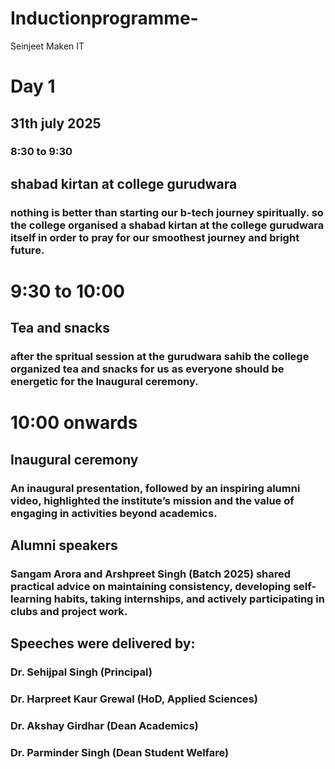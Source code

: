 # Inductionprogramme-
Seinjeet Maken IT 
# Day 1
## 31th july 2025
### 8:30 to 9:30 
## shabad kirtan at college gurudwara 
### nothing is better than starting our b-tech journey spiritually. so the college organised a shabad kirtan at the college gurudwara itself in order to pray for our smoothest journey and bright future.
# 9:30 to 10:00 
## Tea and snacks 
### after the spritual session at the gurudwara sahib the college organized tea and snacks for us as everyone should be energetic for the Inaugural ceremony.
# 10:00 onwards 
## Inaugural ceremony 
### An inaugural presentation, followed by an inspiring alumni video, highlighted the institute’s mission and the value of engaging in activities beyond academics.
## Alumni speakers
### Sangam Arora and Arshpreet Singh (Batch 2025) shared practical advice on maintaining consistency, developing self-learning habits, taking internships, and actively participating in clubs and project work.
## Speeches were delivered by:
### Dr. Sehijpal Singh (Principal)

### Dr. Harpreet Kaur Grewal (HoD, Applied Sciences)

### Dr. Akshay Girdhar (Dean Academics)

### Dr. Parminder Singh (Dean Student Welfare)

